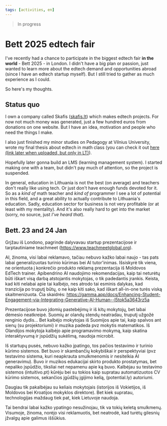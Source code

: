 ```yaml
---
tags: [activities, en]
---
```


> In progress

# Bett 2025 edtech fair

I've recently had a chance to participate in the biggest edtech fair **in the world** - Bett 2025 - in London. I didn't have a big plan or passion, just wanted to learn more about the edtech demand and opportunities abroad (since I have an edtech startup myself). But I still tried to gather as much experience as I could.

So here's my thoughts.

## Status quo

I own a company called Skafis ([skafis.lt](https://www.skafis.lt)) which makes edtech projects. For now not much money was generated, just a few hundred euros from donations on one website. But I have an idea, motivation and people who need the things I make.

I also just finished my minor studies on Pedagogy at Vilnius University, wrote my final thesis about edtech in math class (you can check it out [here (link later when uploaded, but only in LT)](https://www.example.com)).

Hopefully later gonna build an LMS (learning management system). I started making one with a team, but didn't pay much of attention, so the project is suspended.

In general, education in Lithuania is not the best (on average) and teachers don't really like using tech. Or just don't have enough funds devoted for it. So as a _kind of_ math teacher and _kind of_ programmer I see a lot of potential in this field, and a great ability to actually contribute to Lithuania's education. Sadly, education sector for business is not very profitable (or at least with my mentality). And it's also really hard to get into the market (sorry, no source, just _I've heard that_).

## Bett. 23 and 24 Jan

Grįžau iš Londono, pagrinde dalyvavau startup prezentacijose ir tarptautiniame teachmeet (https://www.teachmeetglobal.org).

AI, žinoma, visi labai reklamavo, tačiau nebuvo kažko labai naujo - tas pats labai generalizuotas turinio kūrimas bei AI tutor'inimas. Išsiskyrė tik viena, ne orientuota į konkrečio produkto reklamą prezentacija iš Moldovos EdTech trainer. Apibendrino AI naudojimo rekomendacijas, kaip tai neturėtų būti iškart visą darbą atstojantis mokytojas, o tik padedantis įrankis. Keista, kad kiti nelabai apie tai kalbėjo, nes atrodo tai esminis dalykas, kad tranzicija po truputį būtų, o ne kaip kiti sako, kad iškart all-in-one turės viską skaitmenizuota. Čia skaidrės: https://gamma.app/docs/Enhancing-Student-Engagement-via-Integrating-Generative-AI-Human--l5tok5a3643rz5a

Prezentacijose buvo įdomių pastebėjimų ir iš kitų mokytojų, bet labai dėmesio neatkreipė. Suomių ar olandų stendų neatradau, truputį užgožė renginio dydis... Bet kalbėjo mokytojas iš Suomijos apie tai, kaip spalvos ant sienų (su projektoriumi) ir muzika padeda pvz mokytis matematikos. Iš Olandijos mokytoja kalbėjo apie programavimo mokymą, kaip skatina interaktyvumą ir įspūdžių sukėlimą, naudoja microbit.

Iš startupų pusės, nebuvo kažko įpatingo, tos pačios testavimo ir turinio kūrimo sistemos. Bet buvo ir skambančių kokybiškai ir perspektyviai (pvz testavimo sistema, kuri neapkrauta smulkmenomis ir nesitelkia AI generavimu). Buvo ir muzikos edukacijai skirto produkto prostatymas, bet nepaliko įspūdžio, tiksliai net nepamenu apie ką buvo. Kalbėjau su testavimo sistemos (intuitivo.pt) kūrėju bei su tokios kaip supratau automatizuotos CV kūrimo sistemos, sekančios įgūdžių įgijimo kelią, (potential.ly) autoriumi.

Daugiau tik pakalbėjau su keliais mokytojais (istorijos iš Vokietijos, iš Moldovos bei Kroatijos mokyklos direktore). Bet kiek supratau, technologijas maždaug tiek pat, kiek Lietuvoje naudoja.

Tai bendrai labai kažko ypatingo nesužinojau, tik va tokių keletą smulkmenų. Visumoje, žinoma, norėjo visi reklamuotis, bet neatrodė, kad turėtų gilesnių įžvalgų apie galimus iššūkius.
